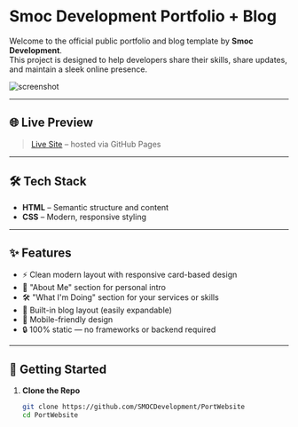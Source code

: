 # Smoc Development Portfolio + Blog

Welcome to the official public portfolio and blog template by **Smoc Development**.  
This project is designed to help developers share their skills, share updates, and maintain a sleek online presence.

![screenshot](https://cdn.discordapp.com/attachments/1339654873918210128/1381727153963532420/image.png?ex=68489130&is=68473fb0&hm=8dde5fe02d4719332a4c00deb0e10f788cc7cb46046035f720ec16daf59d8f9d&)

---

## 🌐 Live Preview

> [Live Site](https://smocdevelopment.github.io/PortWebsite/index.html) – hosted via GitHub Pages  

---

## 🛠️ Tech Stack

- **HTML** – Semantic structure and content
- **CSS** – Modern, responsive styling


---

## ✨ Features

- ⚡ Clean modern layout with responsive card-based design
- 🧠 "About Me" section for personal intro
- 🛠️ "What I'm Doing" section for your services or skills
- 📰 Built-in blog layout (easily expandable)
- 📱 Mobile-friendly design
- 🔒 100% static — no frameworks or backend required

---

## 🚀 Getting Started

1. **Clone the Repo**
   ```bash
   git clone https://github.com/SMOCDevelopment/PortWebsite
   cd PortWebsite


